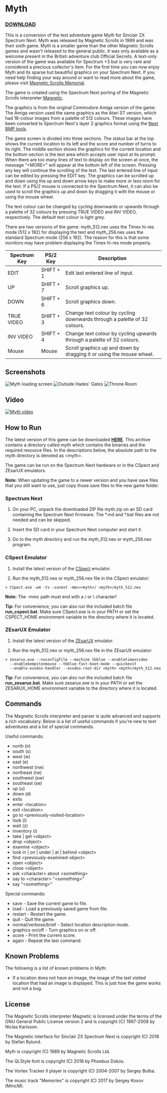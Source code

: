 # Myth

### [DOWNLOAD](build/myth.zip)

This is a conversion of the text adventure game Myth for Sinclair ZX Spectrum
Next. Myth was released by Magnetic Scrolls in 1989 and was their sixth game.
Myth is a smaller game than the other Magnetic Scrolls games and wasn't released
to the general public. It was only available as a welcome present in the British
adventure club Official Secrets. A text-only version of the game was available
for Spectrum +3 but is very rare and considered a precious collector's item.
For the first time you can now enjoy Myth and its sparse but beautiful graphics
on your Spectrum Next. If you need help finding your way around or want to read
more about the game, please visit
[Magnetic Scrolls Memorial](http://msmemorial.if-legends.org/games.htm/myth.php).

The game is created using the Spectrum Next porting of the Magnetic Scrolls interpreter
[Magnetic](https://gitlab.com/strandgames/brahman/-/tree/master/zxnext_magnetic).

The graphics is from the original Commodore Amiga version of the game. The
Amiga version used the same graphics as the Atari ST version, which had 16-colour
images from a palette of 512 colours. These images have been converted to Spectrum
Next's layer 2 graphics format using the
[Next BMP tools](https://github.com/stefanbylund/zxnext_bmp_tools).

The game screen is divided into three sections. The status bar at the top shows
the current location to its left and the score and number of turns to its right.
The middle section shows the graphics for the current location and the bottom
section is the text area which accepts user input at its prompt. When there are
too many lines of text to display on the screen at once, the message "&lt;MORE&gt;"
will appear at the bottom left of the screen. Pressing any key will continue the
scrolling of the text. The last entered line of input can be edited by pressing
the EDIT key. The graphics can be scrolled up and down using the up and down
arrow keys to make more or less room for the text. If a PS/2 mouse is connected
to the Spectrum Next, it can also be used to scroll the graphics up and down by
dragging it with the mouse or using the mouse wheel.

The text colour can be changed by cycling downwards or upwards through a palette
of 32 colours by pressing TRUE VIDEO and INV VIDEO, respectively. The default
text colour is light grey.

There are two versions of the game: myth_512.nex uses the Timex hi-res mode
(512 x 192) for displaying the text and myth_256.nex uses the standard
Spectrum mode (256 x 192). The reason for this is that some monitors may have
problem displaying the Timex hi-res mode properly.

| Spectrum Key | PS/2 Key  |                               Description                                |
|--------------|-----------|--------------------------------------------------------------------------|
| EDIT         | SHIFT + 1 | Edit last entered line of input.                                         |
| UP           | SHIFT + 7 | Scroll graphics up.                                                      |
| DOWN         | SHIFT + 6 | Scroll graphics down.                                                    |
| TRUE VIDEO   | SHIFT + 3 | Change text colour by cycling downwards through a palette of 32 colours. |
| INV VIDEO    | SHIFT + 4 | Change text colour by cycling upwards through a palette of 32 colours.   |
| Mouse        | Mouse     | Scroll graphics up and down by dragging it or using the mouse wheel.     |

## Screenshots

![Myth loading screen](images/screenshots/title.png)
![Outside Hades' Gates](images/screenshots/hades-gates.png)
![Throne Room](images/screenshots/throne-room.png)

## Video

[![Myth video](images/screenshots/video-title.png)](http://stefanbylund.ownit.nu/files/myth-video.mp4 "Click to play")

## How to Run

The latest version of this game can be downloaded **[HERE](build/myth.zip)**.
This archive contains a directory called myth which contains the binaries and
the required resource files. In the descriptions below, the absolute path to the
myth directory is denoted as &lt;myth&gt;.

The game can be run on the Spectrum Next hardware or in the CSpect and ZEsarUX
emulators.

**Note:** When updating the game to a newer version and you have save files that
you still want to use, just copy those save files to the new game folder.

### Spectrum Next

1. On your PC, unpack the downloaded ZIP file myth.zip on an SD card containing
the Spectrum Next firmware. The *.md and *.bat files are not needed and can be
skipped.

2. Insert the SD card in your Spectrum Next computer and start it.

3. Go to the myth directory and run the myth_512.nex or myth_256.nex program.

### CSpect Emulator

1. Install the latest version of the [CSpect](https://dailly.blogspot.se/) emulator.

2. Run the myth_512.nex or myth_256.nex file in the CSpect emulator:

```
> CSpect.exe -w4 -tv -zxnext -mmc=<myth>/ <myth>/myth_512.nex
```

**Note:** The -mmc path must end with a / or \ character!

**Tip:** For convenience, you can also run the included batch file **run_cspect.bat**.
Make sure CSpect.exe is in your PATH or set the CSPECT_HOME environment variable
to the directory where it is located.

### ZEsarUX Emulator

1. Install the latest version of the [ZEsarUX](https://github.com/chernandezba/zesarux)
emulator.

2. Run the myth_512.nex or myth_256.nex file in the ZEsarUX emulator:

```
> zesarux.exe --noconfigfile --machine tbblue --enabletimexvideo
  --enablekempstonmouse --tbblue-fast-boot-mode --quickexit
  --enable-esxdos-handler --esxdos-root-dir <myth> <myth>/myth_512.nex
```

**Tip:** For convenience, you can also run the included batch file
**run_zesarux.bat**. Make sure zesarux.exe is in your PATH or set the
ZESARUX_HOME environment variable to the directory where it is located.

## Commands

The Magnetic Scrolls interpreter and parser is quite advanced and supports a
rich vocabulary. Below is a list of useful commands if you're new to text
adventures and a list of special commands.

Useful commands:

* north (n)
* south (s)
* west (w)
* east (e)
* northwest (nw)
* northeast (ne)
* southwest (sw)
* southeast (se)
* up (u)
* down (d)
* exits
* enter &lt;location&gt;
* exit &lt;location&gt;
* go to &lt;previously-visited-location&gt;
* look (l)
* wait (z)
* inventory (i)
* take | get &lt;object&gt;
* drop &lt;object&gt;
* examine &lt;object&gt;
* look in | on | under | at | behind &lt;object&gt;
* find &lt;previously-examined-object&gt;
* open &lt;object&gt;
* close &lt;object&gt;
* ask &lt;character&gt; about &lt;something&gt;
* say to &lt;character&gt; "&lt;something&gt;"
* say "&lt;something&gt;"

Special commands:

* save - Save the current game to file.
* load - Load a previously saved game from file.
* restart - Restart the game.
* quit - Quit the game.
* normal/verbose/brief - Select location description mode.
* graphics on/off - Turn graphics on or off.
* score - Print the current score.
* again - Repeat the last command.

## Known Problems

The following is a list of known problems in Myth:

* If a location does not have an image, the image of the last visited location
that had an image is displayed. This is just how the game works and not a bug.

## License

The Magnetic Scrolls interpreter Magnetic is licensed under the terms of the GNU
General Public License version 2 and is copyright (C) 1997-2008 by Niclas Karlsson.

The Magnetic interface for Sinclair ZX Spectrum Next is copyright (C) 2018 by
Stefan Bylund.

Myth is copyright (C) 1989 by Magnetic Scrolls Ltd.

The QLStyle font is copyright (C) 2018 by Phoebus Dokos.

The Vortex Tracker II player is copyright (C) 2004-2007 by Sergey Bulba.

The music track "Memories" is copyright (C) 2017 by Sergey Kosov (MmcM).
